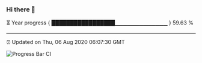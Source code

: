 ### Hi there 👋

⏳ Year progress { █████████████████▁▁▁▁▁▁▁▁▁▁▁▁▁ } 59.63 %

---

⏰ Updated on Thu, 06 Aug 2020 06:07:30 GMT

![Progress Bar CI](https://github.com/liununu/liununu/workflows/Progress%20Bar%20CI/badge.svg)
